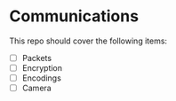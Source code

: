 # Communications
This repo should cover the following items:

- [ ] Packets
- [ ] Encryption
- [ ] Encodings
- [ ] Camera
